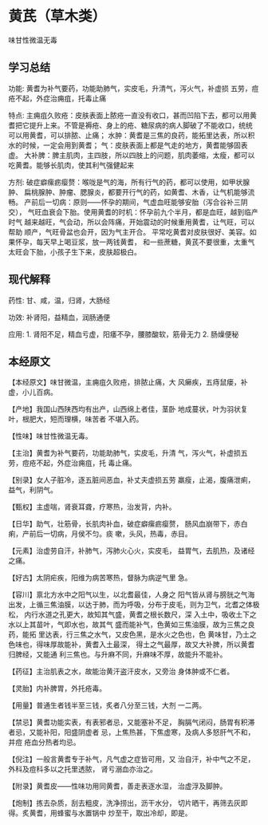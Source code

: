 # 黄芪（草木类）
	
味甘性微温无毒


## 学习总结
功能: 黄耆为补气要药，功能助肺气，实皮毛，升清气，泻火气，补虚损 五劳，痘疮不起，外症治痈疽，托毒止痛

特点: 主痈疽久败疮：皮肤表面上脓疮一直没有收口，甚而凹陷下去，都可以用黄 耆把它提升上来。不管是褥疮、身上的疮、糖尿病的病人脚破了不能收口，统统 可以用黄耆，可以排脓、止痛； 水肿：黄耆是三焦的良药，能拓里达表，所以积水的时候，一定会用到黄耆； 气：皮肤表面上都是气走的地方，黄耆能够固表虚。 大补脾：脾主肌肉，主四肢，所以四肢上的问题，肌肉萎缩，太瘦，都可以 吃黄耆。能够长肌肉，使其利气强健起来

方剂: 破症癖瘰疬瘿赘：喉咙是气的海，所有行气的药，都可以使用，如甲状腺肿、 扁桃腺肿、肿瘤、腮腺炎，都要开行气的药，如黄耆、木香，让气机能够流畅。 产前后一切病：原则——怀孕的期间，气虚血旺能够安胎（泻合谷补三阴交）， 气旺血衰会下胎。使用黄耆的时机：怀孕前九个半月，都是血旺，越到临产时气 越来越旺，气会动，所以会阵痛，开始震动的时候重用黄耆，让气旺，可以帮助 顺产，气旺骨盆也会开，因为气主开合。 平常吃黄耆对皮肤很好、美容。如果怀孕，每天早上喝豆浆，放一两钱黄耆， 和一些蔗糖，黄芪不要很重，太重气太旺会下胎，小孩子生下来，皮肤超极白。


## 现代解释

药性: 甘、咸，温，归肾，大肠经

功效: 补肾阳，益精血，润肠通便

应用: 1. 肾阳不足，精血亏虚，阳痿不孕，腰膝酸软，筋骨无力 2. 肠燥便秘

## 本经原文
【本经原文】味甘微温，主痈疽久败疮，排脓止痛，大 风癞疾，五痔鼠瘘，补虚，小儿百病。

【产地】我国山西陕西均有出产，山西绵上者佳，茎卧 地成蔓状，叶为羽状复叶，根肥大，短而理横，味苦者 不堪入药。

【性味】味甘性微温无毒。

【主治】黄耆为补气要药，功能助肺气，实皮毛，升清 气，泻火气，补虚损五劳，痘疮不起，外症治痈疽，托 毒止痛。

【别录】女人子脏冷，逐五脏间恶血，补丈夫虚损五劳 羸瘦，止渴，腹痛泄痢，益气，利阴气。

【甄权】主虚喘，肾衰耳聋，疗寒热，治发背，内补。

【日华】助气，壮筋骨，长肌肉补血，破症癖瘰疬瘿赘， 肠风血崩带下，赤白痢，产前后一切病，月侯不匀。痰 嗽，头风，热毒，赤目。

【元素】治虚劳自汗，补肺气，泻肺火心火，实皮毛， 益胃气，去肌热，及诸经之痛。

【好古】太阴疟疾，阳维为病苦寒热，督脉为病逆气里 急。

【容川】禀北方水中之阳气以生，以北耆最佳，人身之 阳气皆从肾与膀胱之气海出发，上循三焦油膜，以达于肺，而为呼吸，分布于皮毛，则为卫气，北耆之体极松， 内行水道之孔更大，故知其气盛，黄耆之根长数尺，深 入土中，吸收土下之水以上其苗叶，气即水也，故其气 盛而能补气，色黄如三焦油膜，故为三焦之良药，能拓 里达表，行三焦之水气，又皮色黑，是水火之色也，色 黄味甘，乃土之色味也，得味厚故能补，黄耆入土最深， 得土之气最厚，故又大补脾，所以黄耆归脾经，又能通 利三焦也。与升麻不同，升麻味不厚，故能升不能补。

【药征】主治肌表之水，故能治黄汗盗汗皮水，又旁治 身体肿或不仁者。

【灵胎】内补脾胃，外托疮毒。

【用量】普通生者钱半至三钱，炙者八分至三钱，大剂 一二两。

【禁忌】黄耆功能实表，有表邪者忌，又能塞补不足， 胸膈气闭闷，肠胃有积滞者忌，又能补阳，阳盛阴虚者 忌，上焦热甚，下焦虚寒，及病人多怒肝气不和，并痘 疮血分热者均忌。

【倪注】一般言黄耆专于补气，凡气虚之症皆可用，又 治自汗，补中气之不足，外科及痘科多以之托里透脓， 肾亏溺血亦治之。

【附录】黄耆皮——性味功用同黄耆，善走表逐水湿， 治虚浮及脚肿。

【炮制】拣去杂质，刮去粗皮，洗净捞出，沥干水分， 切片晒干，再筛去灰即得。炙黄耆，用蜂蜜与水置锅中 炒至干，取出冷却，即是。

